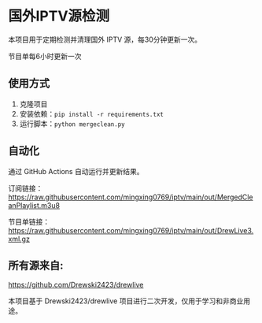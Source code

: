 # 国外IPTV源检测

本项目用于定期检测并清理国外 IPTV 源，每30分钟更新一次。

节目单每6小时更新一次


## 使用方式

1. 克隆项目
2. 安装依赖：`pip install -r requirements.txt`
3. 运行脚本：`python mergeclean.py`



## 自动化

通过 GitHub Actions 自动运行并更新结果。

订阅链接：
https://raw.githubusercontent.com/mingxing0769/iptv/main/out/MergedCleanPlaylist.m3u8


节目单链接：
https://raw.githubusercontent.com/mingxing0769/iptv/main/out/DrewLive3.xml.gz


## 所有源来自:

https://github.com/Drewski2423/drewlive

本项目基于 Drewski2423/drewlive 项目进行二次开发，仅用于学习和非商业用途。


